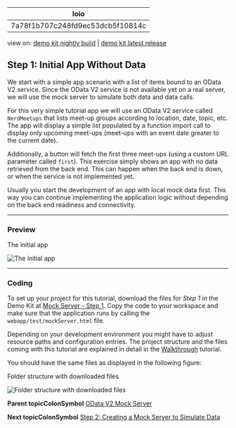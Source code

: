 <!-- loio7a78f1b707c248fd9ec53dcb5f10814c -->

| loio |
| -----|
| 7a78f1b707c248fd9ec53dcb5f10814c |

<div id="loio">

view on: [demo kit nightly build](https://openui5nightly.hana.ondemand.com/#/topic/7a78f1b707c248fd9ec53dcb5f10814c) | [demo kit latest release](https://openui5.hana.ondemand.com/#/topic/7a78f1b707c248fd9ec53dcb5f10814c)</div>

## Step 1: Initial App Without Data

We start with a simple app scenario with a list of items bound to an OData V2 service. Since the OData V2 service is not available yet on a real server, we will use the mock server to simulate both data and data calls.

For this very simple tutorial app we will use an OData V2 service called `NerdMeetups` that lists meet-up groups according to location, date, topic, etc. The app will display a simple list populated by a function import call to display only upcoming meet-ups \(meet-ups with an event date greater to the current date\).

Additionally, a button will fetch the first three meet-ups \(using a custom URL parameter called `first`\). This exercise simply shows an app with no data retrieved from the back end. This can happen when the back end is down, or when the service is not implemented yet.

Usually you start the development of an app with local mock data first. This way you can continue implementing the application logic without depending on the back end readiness and connectivity.

***

### Preview

   
  
<a name="loio7a78f1b707c248fd9ec53dcb5f10814c__fig_wg3_bdq_st"/>The initial app

 ![](loio3a29b22e092e4bf8a549fa2931758673_HiRes.png "The initial app") 

***

### Coding

To set up your project for this tutorial, download the files for *Step 1* in the Demo Kit at [Mock Server - Step 1](https://openui5.hana.ondemand.com/explored.html#/sample/sap.ui.core.tutorial.mockserver.01/preview). Copy the code to your workspace and make sure that the application runs by calling the `webapp/test/mockServer.html` file.

Depending on your development environment you might have to adjust resource paths and configuration entries. The project structure and the files coming with this tutorial are explained in detail in the [Walkthrough](Walkthrough_3da5f4b.md) tutorial.

You should have the same files as displayed in the following figure:

   
  
<a name="loio7a78f1b707c248fd9ec53dcb5f10814c__fig_gsc_mld_tt"/>Folder structure with downloaded files

 ![](loio026a90809d1a4dc5a28e147bc77eb830_HiRes.png "Folder structure with downloaded files") 

**Parent topicColonSymbol** [OData V2 Mock Server](OData_V2_Mock_Server_3a9728e.md "In this tutorial, we will explore some advanced features of the OData V2 mock server.")

**Next topicColonSymbol** [Step 2: Creating a Mock Server to Simulate Data](Step_2_Creating_a_Mock_Server_to_Simulate_Data_50897de.md "In this step, we use the OData V2 mock server to add data to our app without dependency to any remote server or system.")

